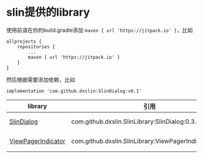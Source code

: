 # slin提供的library

使用前请在你的build.gradle添加 `maven { url 'https://jitpack.io' }`，比如
```
allprojects {
    repositories {
        ...
        maven { url 'https://jitpack.io' }
    }
}
```
然后根据需要添加依赖，比如
```
implementation 'com.github.dxslin:SlinDialog:v0.1'
```

| library  |  引用  |  简介  |
|---|---|---|
|  [SlinDialog](./SlinDialog/README.md) |  com.github.dxslin.SlinLibrary:SlinDialog:0.3.1  |  一个封装了的DialogFragment  |
|  [ViewPagerIndicator](ViewPagerIndicator/README.md) |  com.github.dxslin.SlinLibrary:ViewPagerIndicator:0.3.1  |  仿BiliBili的一个tab指示器  |

